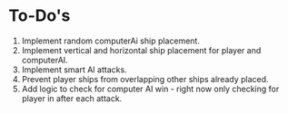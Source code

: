 # To-Do's

1. Implement random computerAi ship placement.
2. Implement vertical and horizontal ship placement for player and computerAI.
3. Implement smart AI attacks.
4. Prevent player ships from overlapping other ships already placed.
5. Add logic to check for computer AI win - right now only checking for player in after each attack.
